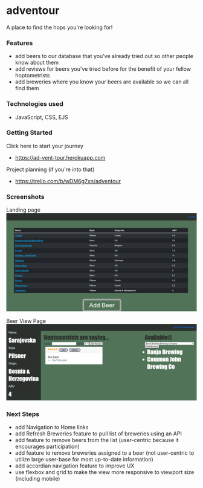 # adventour

A place to find the hops you're looking for!

### Features
- add beers to our database that you've already tried out so other people know about them
- add reviews for beers you've tried before for the benefit of your fellow hoptometrists
- add breweries where you know your beers are available so we can all find them

### Technologies used
- JavaScript, CSS, EJS

### Getting Started
Click here to start your journey
- https://ad-vent-tour.herokuapp.com

Project planning (if you're into that)
- https://trello.com/b/wDM6g7xn/adventour

### Screenshots

Landing page
![](/public/images/landing_page.png)

Beer View Page
![](/public/images/beer_view.png)

### Next Steps
- add Navigation to Home links
- add Refresh Breweries feature to pull list of breweries using an API
- add feature to remove beers from the list (user-centric because it encourages participation)
- add feature to remove breweries assigned to a beer (not user-centric to utilize large user-base for most up-to-date information)
- add accordian navigation feature to improve UX
- use flexbox and grid to make the view more responsive to viewport size (including mobile)
